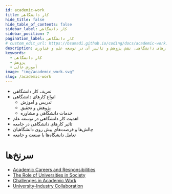 ```yaml
---
id: academic-work
title: کار دانشگاهی
hide_title: false
hide_table_of_contents: false
sidebar_label: کار دانشگاهی
sidebar_position: 7
pagination_label: کار دانشگاهی
# custom_edit_url: https://bsamadi.github.io/coding/docs/academic-work.md
description: بررسی کارهای دانشگاهی، نقش پژوهش و تاثیر آن در توسعه علم و فناوری
keywords:
  - کار دانشگاهی
  - پژوهش
  - آموزش عالی
image: "img/academic_work.svg"
slug: /academic-work
---
```


- تعریف کار دانشگاهی
- انواع کارهای دانشگاهی
  - تدریس و آموزش
  - پژوهش و تحقیق
  - خدمات دانشگاهی و مشاوره
- اهمیت کار دانشگاهی در توسعه علم
- تاثیر کارهای دانشگاهی در جامعه
- چالش‌ها و فرصت‌های پیش روی دانشگاهیان
- تعامل دانشگاه‌ها با صنعت و جامعه

# سرنخ‌ها

<div dir="auto">

- [Academic Careers and Responsibilities](https://www.example.com/academic-careers)
- [The Role of Universities in Society](https://www.example.com/universities-role)
- [Challenges in Academic Work](https://www.example.com/academic-challenges)
- [University-Industry Collaboration](https://www.example.com/university-industry-collaboration)

</div>

